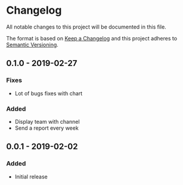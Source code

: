 # Changelog
All notable changes to this project will be documented in this file.

The format is based on [Keep a Changelog](http://keepachangelog.com/en/1.0.0/)
and this project adheres to [Semantic Versioning](http://semver.org/spec/v2.0.0.html).

## 0.1.0 - 2019-02-27
### Fixes
- Lot of bugs fixes with chart
### Added
- Display team with channel
- Send a report every week

## 0.0.1 - 2019-02-02
### Added
- Initial release
